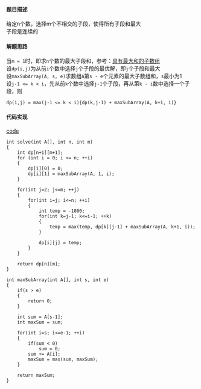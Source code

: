 #### 题目描述
给定n个数，选择m个不相交的子段，使得所有子段和最大  
子段是连续的

#### 解题思路
当`m = 1`时，即求`n`个数的最大子段和，参考：[具有最大和的子数组](/Array/max_subarray.md)  
设`dp(i,j)`为从前`i`个数中选择`j`个子段的最优解，即`j`个子段和最大  
设`maxSubArray(A, s, e)`求数组`A`第`s - e`个元素的最大子数组和，`s`最小为1  
设`j-1 <= k < i`，先从前`k`个数中选择`j-1`个子段，再从第`k - i`数中选择一个子段，则
```
dp(i,j) = max(j-1 <= k < i){dp(k,j-1) + maxSubArray(A, k+1, i)}
```

#### 代码实现

[code](/DynamicPrograming/max_m_subarray.cpp)

```
int solve(int A[], int n, int m)
{
	int dp[n+1][m+1];
	for (int i = 0; i <= n; ++i)
	{
		dp[i][0] = 0;
		dp[i][1] = maxSubArray(A, 1, i);
	}

	for(int j=2; j<=m; ++j)
	{
		for(int i=j; i<=n; ++i)
		{
			int temp = -1000;
			for(int k=j-1; k<=i-1; ++k)
			{
				temp = max(temp, dp[k][j-1] + maxSubArray(A, k+1, i));
			}

			dp[i][j] = temp;
		}
	}

	return dp[n][m];
}
```

```
int maxSubArray(int A[], int s, int e)
{
	if(s > e)
	{
		return 0;
	}

	int sum = A[s-1];
	int maxSum = sum;

	for(int i=s; i<=e-1; ++i)
	{
		if(sum < 0)
			sum = 0;
		sum += A[i];
		maxSum = max(sum, maxSum);
	}

	return maxSum;
}
```